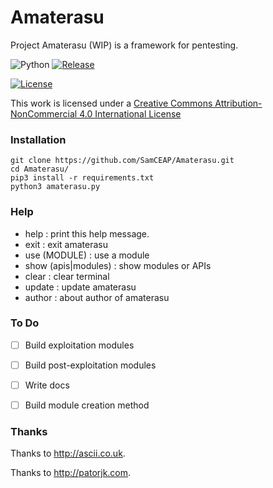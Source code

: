 # Amaterasu
Project Amaterasu (WIP) is a framework for pentesting.

![Python](https://img.shields.io/badge/python-3.4%2B-brightgreen.svg) [![Release](https://img.shields.io/badge/release-v1.5-blue.svg)](https://github.com/SamCEAP/Amaterasu/releases)

[![License](https://i.creativecommons.org/l/by-nc/4.0/88x31.png)](http://creativecommons.org/licenses/by-nc/4.0/)

This work is licensed under a <a rel="license" href="http://creativecommons.org/licenses/by-nc/4.0/">Creative Commons Attribution-NonCommercial 4.0 International License</a>

### Installation
```
git clone https://github.com/SamCEAP/Amaterasu.git
cd Amaterasu/
pip3 install -r requirements.txt
python3 amaterasu.py
```

### Help
- help                : print this help message.
- exit                : exit amaterasu
- use (MODULE)        : use a module
- show (apis|modules) : show modules or APIs
- clear               : clear terminal
- update              : update amaterasu
- author              : about author of amaterasu

### To Do

- [ ] Build exploitation modules

- [ ] Build post-exploitation modules

- [ ] Write docs

- [ ] Build module creation method

### Thanks
Thanks to http://ascii.co.uk.

Thanks to http://patorjk.com.
